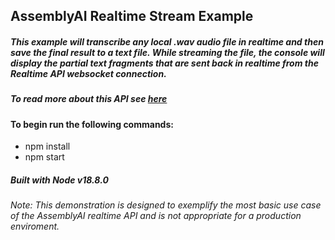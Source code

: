 ## AssemblyAI Realtime Stream Example

##### This example will transcribe any local .wav audio file in realtime and then save the final result to a text file. While streaming the file, the console will display the partial text fragments that are sent back in realtime from the Realtime API websocket connection.
##### To read more about this API see [here](https://www.assemblyai.com/docs/walkthroughs#realtime-streaming-transcription)


#### To begin run the following commands:

- npm install
- npm start

##### Built with Node v18.8.0
###### Note: This demonstration is designed to exemplify the most basic use case of the AssemblyAI realtime API and is not appropriate for a production enviroment.
